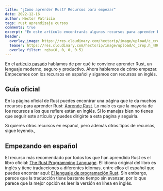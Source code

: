 ```yaml
---
title: "¿Cómo aprender Rust? Recursos para empezar"
date: 2022-12-16
author: Héctor Patricio
tags: rust aprendizaje cursos
comments: true
excerpt: "En este artículo encontrarás algunos recursos para aprender Rust tanto en inglés como en español. Empezaremos desde lo más básico hasta llevarte a hacer cosas en producción."
header:
  overlay_image: https://res.cloudinary.com/hectorip/image/upload/c_crop,h_400,w_1024/v1671168726/DALL_E_2022-12-06_16.53.33_-_mandelbrot_set_fractal_made_of_rust_on_a_gold_wall_digital_art_illustration_cinematic_t5cz0h.png
  teaser: https://res.cloudinary.com/hectorip/image/upload/c_crop,h_400,w_1024/v1671168726/DALL_E_2022-12-06_16.53.33_-_mandelbrot_set_fractal_made_of_rust_on_a_gold_wall_digital_art_illustration_cinematic_t5cz0h.png
  overlay_filter: rgba(0, 0, 0, 0.5)
---
```


En el [artículo pasado](/2022/12/13/por-que-aprender-rust.html) hablamos de por qué te conviene aprender Rust, un lenguaje moderno, seguro y productivo. Ahora hablemos de cómo empezar. Empecemos con los recursos en español y sigamos con recursos en inglés.

## Guía oficial

En la página oficial de Rust puedes encontrar una página que te da muchos recursos para aprender Rust: [Aprende Rust](https://www.rust-lang.org/es/learn). Lo malo es que la mayoría de los recursos a los que refiere están en inglés. Si lo manejas bien no tienes que seguir este artículo y puedes dirigirte a esta página y seguirla.

Si quieres otros recursos en español, pero además otros tipos de recursos, sigue leyendo.,

## Empezando en español

El recurso más recomendado por todos los que han aprendido Rust es el libro oficial: [The Rust Programming Language](https://doc.rust-lang.org/book/title-page.html). El idioma original del libro es inglés y tiene traducciones a diferentes idiomas, entre ellos el español que puedes encontar aquí: [El lenguaje de programación Rust](https://github.com/ManRR/rust-book-es). Sin embargo, parece que la traducción tiene bastante tiempo sin avanzar, por lo que parece que la mejor opción es leer la versión en línea en inglés.
